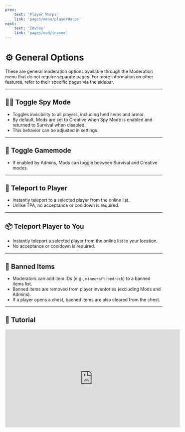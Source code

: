 ```yaml
---
prev: 
    text: 'Player Warps'
    link: 'pages/menu/playerWarps'
next: 
    text: 'InvSee'
    link: 'pages/mod/invsee'
---
```


# ⚙️ General Options

These are general moderation options available through the Moderation menu that do not require separate pages. For more information on other features, refer to their specific pages via the sidebar.

---

## 🕵️‍♂️ Toggle Spy Mode

* Toggles invisibility to all players, including held items and armor.
* By default, Mods are set to Creative when Spy Mode is enabled and returned to Survival when disabled.
* This behavior can be adjusted in settings.

---

## 🔄 Toggle Gamemode

* If enabled by Admins, Mods can toggle between Survival and Creative modes.

---

## 📍 Teleport to Player

* Instantly teleport to a selected player from the online list.
* Unlike TPA, no acceptance or cooldown is required.

---

## 📦 Teleport Player to You

* Instantly teleport a selected player from the online list to your location.
* No acceptance or cooldown is required.

---

## 🚫 Banned Items

* Moderators can add item IDs (e.g., `minecraft:bedrock`) to a banned items list.
* Banned items are removed from player inventories (excluding Mods and Admins).
* If a player opens a chest, banned items are also cleared from the chest.

---

## 🎥 Tutorial

<iframe width="560" height="315" src="https://www.youtube.com/embed/-ywPNqdHrwE?si=nLCHHhatcnX4NO_f&amp;start=45" title="General Options Tutorial" frameborder="0" allow="accelerometer; autoplay; clipboard-write; encrypted-media; gyroscope; picture-in-picture; web-share" referrerpolicy="strict-origin-when-cross-origin" allowfullscreen></iframe>
